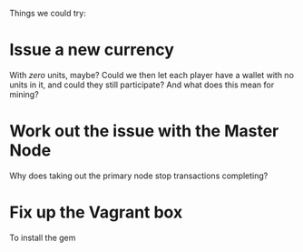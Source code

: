 Things we could try:

# Issue a new currency

With _zero_ units, maybe? Could we then let each player have a wallet with no units in it, and could they still participate? And what does this mean for mining?

# Work out the issue with the Master Node

Why does taking out the primary node stop transactions completing?

# Fix up the Vagrant box

To install the gem
